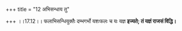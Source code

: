 +++
title = "12 अभिसन्धाय तु"

+++
।।17.12।। फलाभिसन्धियुक्तैः दम्भगर्भो यशःफलः च यः यज्ञ **इज्यते; तं यज्ञं
राजसं विद्धि।**
